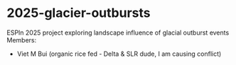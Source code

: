 # 2025-glacier-outbursts
ESPIn 2025 project exploring landscape influence of glacial outburst events
Members:
* Viet M Bui (organic rice fed - Delta & SLR dude, I am causing conflict)
